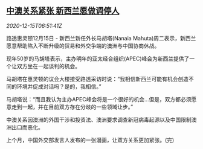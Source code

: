 <!--1608015212000-->
[中澳关系紧张 新西兰愿做调停人](https://cn.reuters.com/article/china-australia-1215-tues-idCNKBS28P0LU)
------

<div><i>2020-12-15T06:51:41Z</i></div><p>路透惠灵顿12月15日 - 新西兰新任外长马胡塔(Nanaia Mahuta)周二表示，新西兰愿意帮助陷入不断升级的贸易和外交争端的澳洲与中国协商休战。</p><p>现年50岁的马胡塔表示，主办明年的亚太经合组织(APEC)峰会为新西兰提供了一个让双方坐在一起谈判的机会。</p><p>马胡塔在惠灵顿的议会大楼接受路透采访时说：“我相信新西兰可能有机会创造不同的环境并促成对话吗？是的，我相信。”</p><p>马胡塔说：“而且我认为主办APEC峰会将是一个很好的机会…但是，双方都必须愿意走到一起，并在目前双方存在分歧的一些领域让步。”</p><p>中澳关系因澳洲的外国干涉和投资法、澳洲要求调查新冠病毒起源以及中国限制澳洲出口而恶化。</p><p>上个月，中国外交部发言人发布的一张漫画，让双方关系更加紧张。(完)</p>
